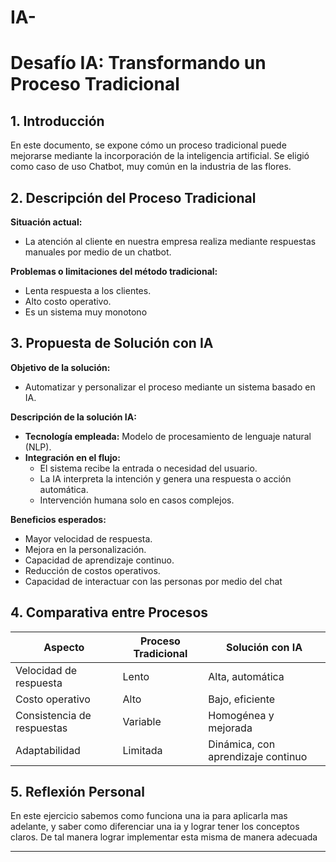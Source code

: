 # IA-
# Desafío IA: Transformando un Proceso Tradicional

## 1. Introducción
En este documento, se expone cómo un proceso tradicional puede mejorarse mediante la incorporación de la inteligencia artificial. Se eligió como caso de uso Chatbot, muy común en la industria de las flores.

## 2. Descripción del Proceso Tradicional
**Situación actual:**  
- La atención al cliente en nuestra empresa  realiza mediante respuestas manuales por medio de un chatbot.

**Problemas o limitaciones del método tradicional:**  
- Lenta respuesta a los clientes.  
- Alto costo operativo.  
- Es un sistema muy monotono 

## 3. Propuesta de Solución con IA
**Objetivo de la solución:**  
- Automatizar y personalizar el proceso mediante un sistema basado en IA.

**Descripción de la solución IA:**  
- **Tecnología empleada:** Modelo de procesamiento de lenguaje natural (NLP).  
- **Integración en el flujo:**
  - El sistema recibe la entrada o necesidad del usuario.
  - La IA interpreta la intención y genera una respuesta o acción automática.
  - Intervención humana solo en casos complejos.

**Beneficios esperados:**  
- Mayor velocidad de respuesta.  
- Mejora en la personalización.  
- Capacidad de aprendizaje continuo.  
- Reducción de costos operativos.
- Capacidad de interactuar con las personas por medio del chat 

## 4. Comparativa entre Procesos

| Aspecto                    | Proceso Tradicional              | Solución con IA                         |
|----------------------------|----------------------------------|-----------------------------------------|
| Velocidad de respuesta     | Lento                            | Alta, automática                        |
| Costo operativo            | Alto                             | Bajo, eficiente                         |
| Consistencia de respuestas | Variable                         | Homogénea y mejorada                   |
| Adaptabilidad              | Limitada                         | Dinámica, con aprendizaje continuo     |

## 5. Reflexión Personal

En este ejercicio sabemos como funciona una ia para aplicarla mas adelante, y saber como diferenciar una ia y lograr tener los conceptos claros. De tal manera lograr implementar esta misma de manera adecuada 

---

